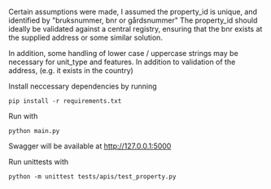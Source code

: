 Certain assumptions were made, I assumed the property_id is unique, and identified by "bruksnummer, bnr or gårdsnummer"
The property_id should ideally be validated against a central registry, ensuring that the bnr exists at the supplied address or some similar solution.

In addition, some handling of lower case / uppercase strings may be necessary for unit_type and features. In addition to validation of the address, (e.g. it exists in the country)


Install neccessary dependencies by running
```
pip install -r requirements.txt
```

Run with 
```
python main.py
```

Swagger will be available at http://127.0.0.1:5000

Run unittests with 
```
python -m unittest tests/apis/test_property.py
```
